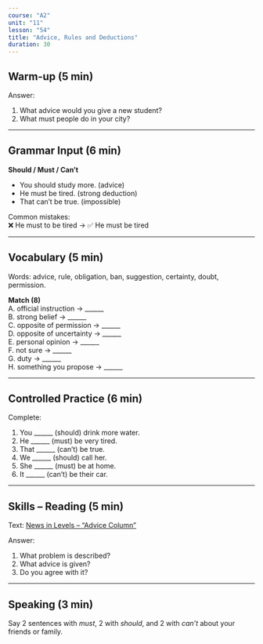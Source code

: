 ```yaml
---
course: "A2"
unit: "11"
lesson: "54"
title: "Advice, Rules and Deductions"
duration: 30
---
```


## Warm-up (5 min)
Answer:
1. What advice would you give a new student?
2. What must people do in your city?

-------

## Grammar Input (6 min)
**Should / Must / Can’t**  
- You should study more. (advice)  
- He must be tired. (strong deduction)  
- That can’t be true. (impossible)  

Common mistakes:  
❌ He must to be tired → ✅ He must be tired  

-------

## Vocabulary (5 min)
Words: advice, rule, obligation, ban, suggestion, certainty, doubt, permission.  

**Match (8)**  
A. official instruction → ______  
B. strong belief → ______  
C. opposite of permission → ______  
D. opposite of uncertainty → ______  
E. personal opinion → ______  
F. not sure → ______  
G. duty → ______  
H. something you propose → ______  

-------

## Controlled Practice (6 min)
Complete:  
1. You ______ (should) drink more water.  
2. He ______ (must) be very tired.  
3. That ______ (can’t) be true.  
4. We ______ (should) call her.  
5. She ______ (must) be at home.  
6. It ______ (can’t) be their car.  

-------

## Skills – Reading (5 min)
Text: [News in Levels – “Advice Column”](https://www.newsinlevels.com/)  

Answer:  
1. What problem is described?  
2. What advice is given?  
3. Do you agree with it?  

-------

## Speaking (3 min)
Say 2 sentences with *must*, 2 with *should*, and 2 with *can’t* about your friends or family.
